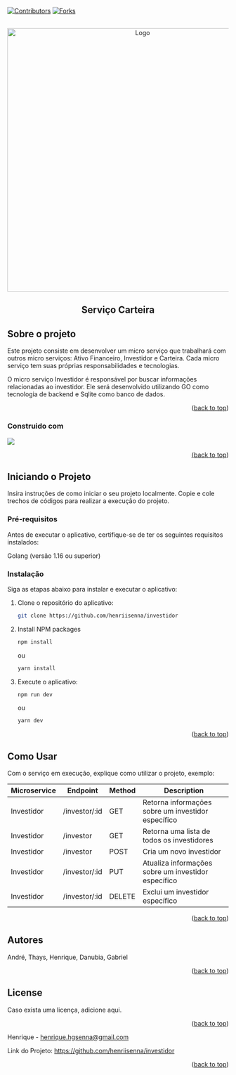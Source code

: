 <!-- Improved compatibility of back to top link: See: https://github.com/othneildrew/Best-README-Template/pull/73 -->
<a name="readme-top"></a>
<!--
*** Thanks for checking out the Best-README-Template. If you have a suggestion
*** that would make this better, please fork the repo and create a pull request
*** or simply open an issue with the tag "enhancement".
*** Don't forget to give the project a star!
*** Thanks again! Now go create something AMAZING! :D
-->



<!-- PROJECT SHIELDS -->
<!--
*** I'm using markdown "reference style" links for readability.
*** Reference links are enclosed in brackets [ ] instead of parentheses ( ).
*** See the bottom of this document for the declaration of the reference variables
*** for contributors-url, forks-url, etc. This is an optional, concise syntax you may use.
*** https://www.markdownguide.org/basic-syntax/#reference-style-links
-->
[![Contributors][contributors-shield]][contributors-url]
[![Forks][forks-shield]][forks-url]



<!-- PROJECT LOGO -->
<br />
<div align="center">
  <a href="https://golang.org/doc/go1.16">
    <img src="https://img.shields.io/badge/Go-1.16+-00ADD8?style=flat&logo=go"alt="Logo" width="600" >
  </a>

  <h2 align="center">Serviço Carteira</h2>

 
</div>


<!-- ABOUT THE PROJECT -->
## Sobre o projeto

Este projeto consiste em desenvolver um micro serviço que trabalhará com outros micro serviços: Ativo Financeiro, Investidor e Carteira. Cada micro serviço tem suas próprias responsabilidades e tecnologias.

O micro serviço Investidor é responsável por buscar informações relacionadas ao investidor. Ele será desenvolvido utilizando GO como tecnologia de backend e Sqlite como banco de dados.

<p align="right">(<a href="#readme-top">back to top</a>)</p>



### Construido com

<a href="https://golang.org/doc/go1.16">
    <img src="https://img.shields.io/badge/Go-1.16+-00ADD8?style=flat&logo=go">



<p align="right">(<a href="#readme-top">back to top</a>)</p>



<!-- GETTING STARTED -->
## Iniciando o Projeto

Insira instruções de como iniciar o seu projeto localmente.
Copie e cole trechos de códigos para realizar a execução do projeto.

### Pré-requisitos 

Antes de executar o aplicativo, certifique-se de ter os seguintes requisitos instalados:

Golang (versão 1.16 ou superior)

### Instalação

Siga as etapas abaixo para instalar e executar o aplicativo:

1. Clone o repositório do aplicativo:
   ```sh
   git clone https://github.com/henriisenna/investidor
   ```
2. Install NPM packages
   ```sh
   npm install
   ```
   
   ou 

   ```sh
   yarn install
   ```

3. Execute o aplicativo:
   ```sh
   npm run dev
   ```
   
   ou 

   ```sh
   yarn dev
   ```

<p align="right">(<a href="#readme-top">back to top</a>)</p>



<!-- USAGE EXAMPLES -->
## Como Usar

Com o serviço em execução, explique como utilizar o projeto, exemplo:

| Microservice | Endpoint | Method | Description |
| --- | --- | --- | --- |
| Investidor | /investor/:id | GET | Retorna informações sobre um investidor específico |
| Investidor | /investor | GET | Retorna uma lista de todos os investidores |
| Investidor | /investor | POST | Cria um novo investidor |
| Investidor | /investor/:id | PUT | Atualiza informações sobre um investidor específico |
| Investidor | /investor/:id | DELETE | Exclui um investidor específico |



<p align="right">(<a href="#readme-top">back to top</a>)</p>


<!-- CONTRIBUTING -->
## Autores
André, Thays, Henrique, Danubia, Gabriel
<p align="right">(<a href="#readme-top">back to top</a>)</p>


<!-- LICENÇA -->
## License

Caso exista uma licença, adicione aqui.
<p align="right">(<a href="#readme-top">back to top</a>)</p>



<!-- CONTACT -->
Henrique - henrique.hgsenna@gmail.com

Link do Projeto: https://github.com/henriisenna/investidor

<p align="right">(<a href="#readme-top">back to top</a>)</p>




<!-- MARKDOWN LINKS & IMAGES -->
<!-- https://www.markdownguide.org/basic-syntax/#reference-style-links -->
[contributors-shield]: https://img.shields.io/github/stars/DanubiaM/carteira?style=social
[contributors-url]: https://github.com/othneildrew/Best-README-Template/graphs/contributors
[forks-shield]: https://img.shields.io/github/forks/DanubiaM/carteira?style=social
[forks-url]:https://img.shields.io/github/stars/DanubiaM/carteira?style=social
[stars-shield]: https://img.shields.io/github/stars/othneildrew/Best-README-Template.svg?style=for-the-badge
[stars-url]: https://github.com/othneildrew/Best-README-Template/stargazers
[issues-shield]: https://img.shields.io/github/issues/othneildrew/Best-README-Template.svg?style=for-the-badge
[issues-url]: https://github.com/othneildrew/Best-README-Template/issues
[license-shield]: https://img.shields.io/github/license/othneildrew/Best-README-Template.svg?style=for-the-badge
[license-url]: https://github.com/othneildrew/Best-README-Template/blob/master/LICENSE.txt
[linkedin-shield]: https://img.shields.io/badge/-LinkedIn-black.svg?style=for-the-badge&logo=linkedin&colorB=555
[linkedin-url]: https://linkedin.com/in/othneildrew
[product-screenshot]: images/screenshot.png
[Next.js]: https://img.shields.io/badge/next.js-000000?style=for-the-badge&logo=nextdotjs&logoColor=white
[Next-url]: https://nextjs.org/
[React.js]: https://img.shields.io/badge/React-20232A?style=for-the-badge&logo=react&logoColor=61DAFB
[React-url]: https://reactjs.org/
[Vue.js]: https://img.shields.io/badge/Vue.js-35495E?style=for-the-badge&logo=vuedotjs&logoColor=4FC08D
[Vue-url]: https://vuejs.org/
[Angular.io]: https://img.shields.io/badge/Angular-DD0031?style=for-the-badge&logo=angular&logoColor=white
[Angular-url]: https://angular.io/
[Svelte.dev]: https://img.shields.io/badge/Svelte-4A4A55?style=for-the-badge&logo=svelte&logoColor=FF3E00
[Svelte-url]: https://svelte.dev/
[Laravel.com]: https://img.shields.io/badge/Laravel-FF2D20?style=for-the-badge&logo=laravel&logoColor=white
[Laravel-url]: https://laravel.com
[Bootstrap.com]: https://img.shields.io/badge/Bootstrap-563D7C?style=for-the-badge&logo=bootstrap&logoColor=white
[Bootstrap-url]: https://getbootstrap.com
[JQuery.com]: https://img.shields.io/badge/jQuery-0769AD?style=for-the-badge&logo=jquery&logoColor=white
[JQuery-url]: https://jquery.com 
